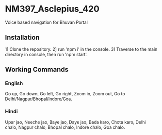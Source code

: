 # NM397_Asclepius_420

Voice based navigation for Bhuvan Portal

## Installation
1] Clone the repository.
2] run 'npm i' in the console.
3] Traverse to the main directory in console, then run 'npm start'.

## Working Commands
### English
Go up,
Go down,
Go left,
Go right,
Zoom in,
Zoom out,
Go to Delhi/Nagpur/Bhopal/Indore/Goa.

### Hindi
Upar jao,
Neeche jao,
Baye jao,
Daye jao,
Bada karo,
Chota karo,
Delhi chalo,
Nagpur chalo,
Bhopal chalo,
Indore chalo,
Goa chalo.
